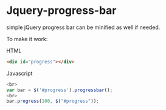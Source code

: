 # Jquery-progress-bar
simple jQuery progress bar can be minified as well if needed.


To make it work:
<br>

HTML
````html
<div id="progress"></div>
````
Javascript
````javascript
<br>
var bar = $('#progress').progressbar();
<br>
bar.progress(100, $("#progress"));
````
